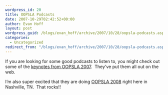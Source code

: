 ```yaml
---
wordpress_id: 20
title: OOPSLA Podcasts
date: 2007-10-29T02:42:52+00:00
author: Evan Hoff
layout: post
wordpress_guid: /blogs/evan_hoff/archive/2007/10/28/oopsla-podcasts.aspx
categories:
  - Uncategorized
redirect_from: "/blogs/evan_hoff/archive/2007/10/28/oopsla-podcasts.aspx/"
---
```

If you are looking for some good podcasts to listen to, you might check out some of the <a href="http://www.oopsla.org/oopsla2007/index.php?page=podcasts/" target="_blank">keynotes from OOPSLA 2007</a>.&nbsp; They&#8217;ve put them all out on the web.

I&#8217;m also super excited that they are doing <a href="http://www.oopsla.org/" target="_blank">OOPSLA 2008</a> right here in Nashville, TN.&nbsp; That rocks!!